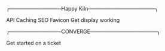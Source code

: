 ╭──────────────Happy Kiln──────────────────╮

API Caching
SEO
Favicon
Get display working







╭──────────────CONVERGE──────────────────╮

Get started on a ticket



